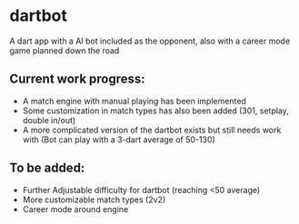 # dartbot
A dart app with a AI bot included as the opponent, also with a career mode game planned down the road


## Current work progress:
- A match engine with manual playing has been implemented
- Some customization in match types has also been added (301, setplay, double in/out)
- A more complicated version of the dartbot exists but still needs work with (Bot can play with a 3-dart average of 50-130)

## To be added:
- Further Adjustable difficulty for dartbot (reaching <50 average)
- More customizable match types (2v2)
- Career mode around engine
  
